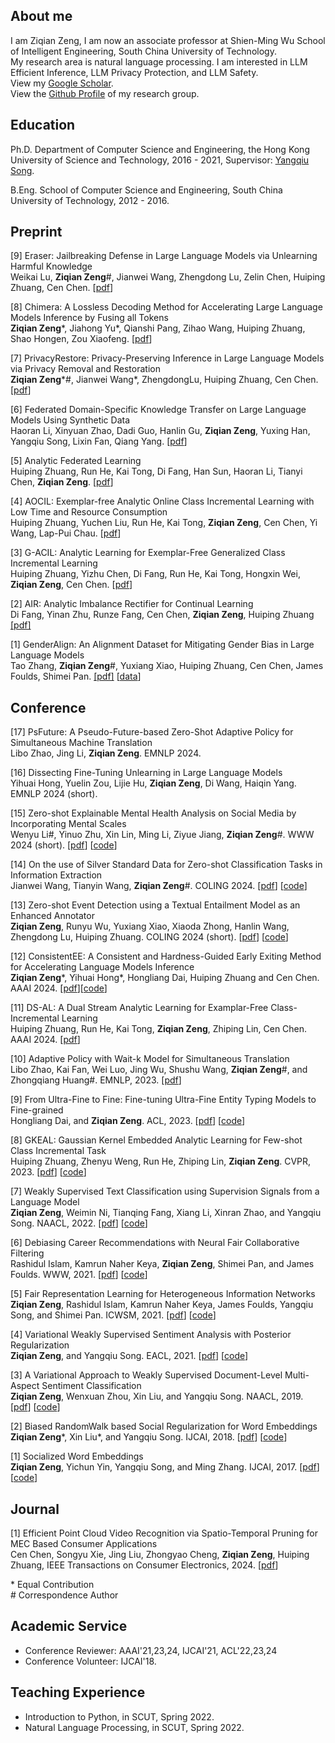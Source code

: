 ## About me

I am Ziqian Zeng, I am now an associate professor at Shien-Ming Wu School of Intelligent Engineering, South China University of Technology. \
My research area is natural language processing. I am interested in LLM Efficient Inference, LLM Privacy Protection, and LLM Safety. \
View my [Google Scholar](https://scholar.google.com/citations?user=fuOr3nAAAAAJ&hl=en). \
View the [Github Profile](https://github.com/ZeroNLP) of my research group. 

## Education
Ph.D. Department of Computer Science and Engineering, the Hong Kong University of Science and Technology, 2016 - 2021, Supervisor: [Yangqiu Song](https://www.cse.ust.hk/~yqsong/). 

B.Eng. School of Computer Science and Engineering, South China University of Technology, 2012 - 2016.


## Preprint
[9] Eraser: Jailbreaking Defense in Large Language Models via Unlearning Harmful Knowledge \
Weikai Lu, **Ziqian Zeng**\#, Jianwei Wang, Zhengdong Lu, Zelin Chen, Huiping Zhuang, Cen Chen. [[pdf](https://arxiv.org/abs/2404.05880)]

[8] Chimera: A Lossless Decoding Method for Accelerating Large Language Models Inference by Fusing all Tokens \
**Ziqian Zeng**\*, Jiahong Yu\*, Qianshi Pang, Zihao Wang, Huiping Zhuang, Shao Hongen, Zou Xiaofeng. [[pdf](https://arxiv.org/abs/2402.15758)]

[7] PrivacyRestore: Privacy-Preserving Inference in Large Language Models via Privacy Removal and Restoration \
**Ziqian Zeng**\*\#, Jianwei Wang\*, ZhengdongLu, Huiping Zhuang, Cen Chen. [[pdf](https://arxiv.org/abs/2406.01394)]

[6] Federated Domain-Specific Knowledge Transfer on Large Language Models Using Synthetic Data \
Haoran Li, Xinyuan Zhao, Dadi Guo, Hanlin Gu, **Ziqian Zeng**, Yuxing Han, Yangqiu Song, Lixin Fan, Qiang Yang. [[pdf](https://arxiv.org/abs/2405.14212)]

[5] Analytic Federated Learning \
Huiping Zhuang, Run He, Kai Tong, Di Fang, Han Sun, Haoran Li, Tianyi Chen, **Ziqian Zeng**. [[pdf](https://arxiv.org/abs/2405.16240)]

[4] AOCIL: Exemplar-free Analytic Online Class Incremental Learning with Low Time and Resource Consumption \
Huiping Zhuang, Yuchen Liu, Run He, Kai Tong, **Ziqian Zeng**, Cen Chen, Yi Wang, Lap-Pui Chau. [[pdf](https://arxiv.org/abs/2403.15751)]

[3] G-ACIL: Analytic Learning for Exemplar-Free Generalized Class Incremental Learning \
Huiping Zhuang, Yizhu Chen, Di Fang, Run He, Kai Tong, Hongxin Wei, **Ziqian Zeng**, Cen Chen. [[pdf](https://arxiv.org/abs/2403.15706)]

[2] AIR: Analytic Imbalance Rectifier for Continual Learning \
Di Fang, Yinan Zhu, Runze Fang, Cen Chen, **Ziqian Zeng**, Huiping Zhuang [[pdf]](https://arxiv.org/pdf/2408.10349)

[1] GenderAlign: An Alignment Dataset for Mitigating Gender Bias in Large Language Models \
Tao Zhang, **Ziqian Zeng**\#, Yuxiang Xiao, Huiping Zhuang, Cen Chen, James Foulds, Shimei Pan. [[pdf]](https://arxiv.org/abs/2406.13925) [[data](https://github.com/ZeroNLP/GenderAlign)]


## Conference
[17] PsFuture: A Pseudo-Future-based Zero-Shot Adaptive Policy for Simultaneous Machine Translation \
Libo Zhao, Jing Li, **Ziqian Zeng**. EMNLP 2024.

[16] Dissecting Fine-Tuning Unlearning in Large Language Models \
Yihuai Hong, Yuelin Zou, Lijie Hu, **Ziqian Zeng**, Di Wang, Haiqin Yang. EMNLP 2024 (short). 

[15] Zero-shot Explainable Mental Health Analysis on Social Media by Incorporating Mental Scales \
Wenyu Li\#, Yinuo Zhu, Xin Lin, Ming Li, Ziyue Jiang, **Ziqian Zeng**\#. WWW 2024 (short). [[pdf](https://dl.acm.org/doi/abs/10.1145/3589335.3651584)] [[code](https://github.com/w-y-li/MAIMS)]

[14] On the use of Silver Standard Data for Zero-shot Classification Tasks in Information Extraction \
Jianwei Wang, Tianyin Wang, **Ziqian Zeng**\#. COLING 2024. [[pdf](https://aclanthology.org/2024.lrec-main.1088.pdf)] [[code](https://github.com/ZeroNLP/Clean_LaVe)]

[13] Zero-shot Event Detection using a Textual Entailment Model as an
Enhanced Annotator \
**Ziqian Zeng**, Runyu Wu, Yuxiang Xiao, Xiaoda Zhong, Hanlin Wang, Zhengdong Lu, Huiping Zhuang. COLING 2024 (short). [[pdf](https://aclanthology.org/2024.lrec-main.1552/)] [[code](https://github.com/ZeroNLP/ZS_TE)]

[12] ConsistentEE: A Consistent and Hardness-Guided Early Exiting Method for Accelerating Language Models Inference \
**Ziqian Zeng**\*, Yihuai Hong\*, Hongliang Dai, Huiping Zhuang and Cen Chen. AAAI 2024. [[pdf](https://arxiv.org/abs/2312.11882)][[code](https://github.com/ZeroNLP/ConsistentEE)]

[11] DS-AL: A Dual Stream Analytic Learning for Examplar-Free Class-Incremental Learning \
Huiping Zhuang, Run He, Kai Tong, **Ziqian Zeng**, Zhiping Lin, Cen Chen. AAAI 2024. [[pdf](https://arxiv.org/abs/2403.17503)]

[10] Adaptive Policy with Wait-k Model for Simultaneous Translation \
Libo Zhao, Kai Fan, Wei Luo, Jing Wu, Shushu Wang, **Ziqian Zeng**\#, and Zhongqiang Huang\#. EMNLP, 2023. [[pdf](https://aclanthology.org/2023.emnlp-main.293.pdf)]

[9] From Ultra-Fine to Fine: Fine-tuning Ultra-Fine Entity Typing Models to Fine-grained \
Hongliang Dai, and **Ziqian Zeng**. ACL, 2023. [[pdf](https://aclanthology.org/2023.acl-long.126.pdf)] [[code](https://github.com/hldai/fivefine)]

[8] GKEAL: Gaussian Kernel Embedded Analytic Learning for Few-shot Class Incremental Task \
Huiping Zhuang, Zhenyu Weng, Run He, Zhiping Lin, **Ziqian Zeng**. CVPR, 2023. [[pdf](https://openreview.net/attachment?id=a8wihaFAuH&name=camera-ready_PDF)] [[code](https://github.com/ZHUANGHP/Analytic-continual-learning)]

[7] Weakly Supervised Text Classification using Supervision Signals from a Language Model \
**Ziqian Zeng**, Weimin Ni, Tianqing Fang, Xiang Li, Xinran Zhao, and Yangqiu Song. NAACL, 2022. [[pdf](https://arxiv.org/abs/2205.06604)] [[code](https://github.com/HKUST-KnowComp/WDDC)]

[6] Debiasing Career Recommendations with Neural Fair Collaborative Filtering \
Rashidul Islam, Kamrun Naher Keya, **Ziqian Zeng**, Shimei Pan, and James Foulds. WWW, 2021. [[pdf](https://dl.acm.org/doi/10.1145/3442381.3449904)] [[code](https://github.com/rashid-islam/nfcf)]

[5] Fair Representation Learning for Heterogeneous Information Networks \
**Ziqian Zeng**, Rashidul Islam, Kamrun Naher Keya, James Foulds, Yangqiu Song, and Shimei Pan. ICWSM, 2021.  [[pdf](https://arxiv.org/abs/2104.08769)] [[code](https://github.com/ZiqianZENG/Fair_HIN)]

[4] Variational Weakly Supervised Sentiment Analysis with Posterior Regularization \
**Ziqian Zeng**, and Yangqiu Song. EACL, 2021. [[pdf](https://arxiv.org/abs/2104.08779)] [[code](https://github.com/ZiqianZENG/VWS-PR)]

[3] A Variational Approach to Weakly Supervised Document-Level Multi-Aspect Sentiment Classification \
**Ziqian Zeng**, Wenxuan Zhou, Xin Liu, and Yangqiu Song. NAACL, 2019. [[pdf](https://aclanthology.org/N19-1036/)] [[code](https://github.com/ZiqianZENG/VWS-DMSC)]

[2] Biased RandomWalk based Social Regularization for Word Embeddings \
**Ziqian Zeng**\*, Xin Liu\*, and Yangqiu Song. IJCAI, 2018. [[pdf](https://www.ijcai.org/proceedings/2018/0634.pdf)] [[code](https://github.com/HKUST-KnowComp/SRBRW)]

[1] Socialized Word Embeddings \
**Ziqian Zeng**, Yichun Yin, Yangqiu Song, and Ming Zhang. IJCAI, 2017. [[pdf](https://www.ijcai.org/proceedings/2017/0547.pdf)] [[code](https://github.com/ZiqianZENG/SocializedWordEmbeddings)]

## Journal
[1] Efficient Point Cloud Video Recognition via Spatio-Temporal Pruning for MEC Based Consumer Applications \
Cen Chen, Songyu Xie, Jing Liu, Zhongyao Cheng, **Ziqian Zeng**, Huiping Zhuang, IEEE Transactions on Consumer Electronics, 2024. [[pdf](https://ieeexplore.ieee.org/abstract/document/10433077)]

\* Equal Contribution \
\# Correspondence Author

## Academic Service

- Conference Reviewer: AAAI'21,23,24, IJCAI'21, ACL'22,23,24
- Conference Volunteer: IJCAI'18.

## Teaching Experience

- Introduction to Python, in SCUT, Spring 2022.
- Natural Language Processing, in SCUT, Spring 2022.
